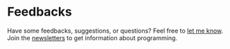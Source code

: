 # Feedbacks

Have some feedbacks, suggestions, or questions? Feel free to [let me know](mailto:andrekusuma388@gmail.com?subject=&body=your-feedbacks-here).
Join the [newsletters](https://www.getrevue.co/profile/codenime) to get information about programming.
